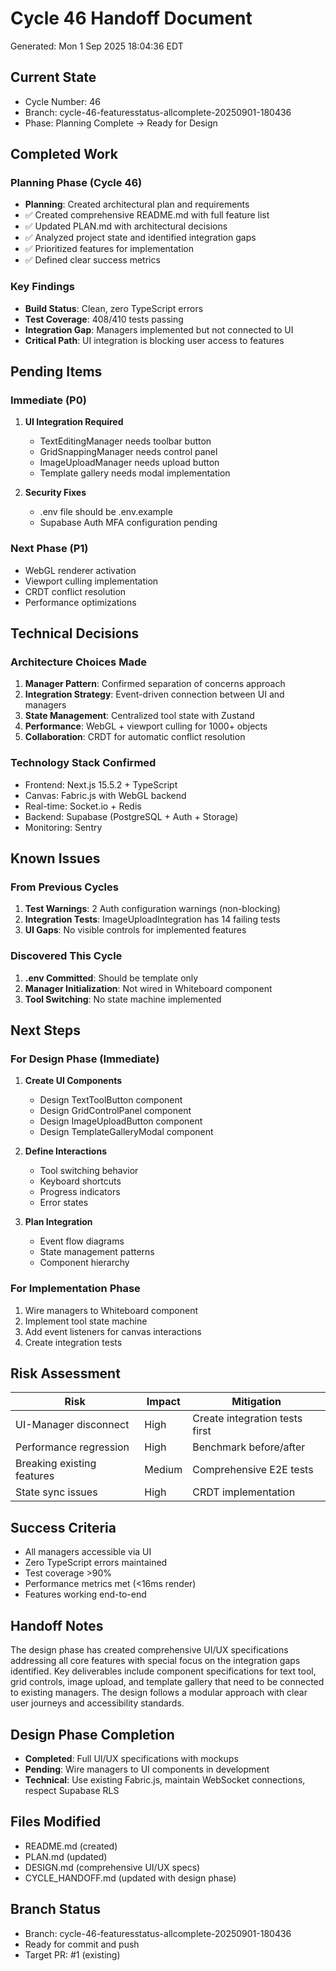 # Cycle 46 Handoff Document

Generated: Mon  1 Sep 2025 18:04:36 EDT

## Current State
- Cycle Number: 46
- Branch: cycle-46-featuresstatus-allcomplete-20250901-180436
- Phase: Planning Complete → Ready for Design

## Completed Work
### Planning Phase (Cycle 46)
- **Planning**: Created architectural plan and requirements
- ✅ Created comprehensive README.md with full feature list
- ✅ Updated PLAN.md with architectural decisions
- ✅ Analyzed project state and identified integration gaps
- ✅ Prioritized features for implementation
- ✅ Defined clear success metrics

### Key Findings
- **Build Status**: Clean, zero TypeScript errors
- **Test Coverage**: 408/410 tests passing
- **Integration Gap**: Managers implemented but not connected to UI
- **Critical Path**: UI integration is blocking user access to features

## Pending Items
### Immediate (P0)
1. **UI Integration Required**
   - TextEditingManager needs toolbar button
   - GridSnappingManager needs control panel
   - ImageUploadManager needs upload button
   - Template gallery needs modal implementation

2. **Security Fixes**
   - .env file should be .env.example
   - Supabase Auth MFA configuration pending

### Next Phase (P1)
- WebGL renderer activation
- Viewport culling implementation
- CRDT conflict resolution
- Performance optimizations

## Technical Decisions
### Architecture Choices Made
1. **Manager Pattern**: Confirmed separation of concerns approach
2. **Integration Strategy**: Event-driven connection between UI and managers
3. **State Management**: Centralized tool state with Zustand
4. **Performance**: WebGL + viewport culling for 1000+ objects
5. **Collaboration**: CRDT for automatic conflict resolution

### Technology Stack Confirmed
- Frontend: Next.js 15.5.2 + TypeScript
- Canvas: Fabric.js with WebGL backend
- Real-time: Socket.io + Redis
- Backend: Supabase (PostgreSQL + Auth + Storage)
- Monitoring: Sentry

## Known Issues
### From Previous Cycles
1. **Test Warnings**: 2 Auth configuration warnings (non-blocking)
2. **Integration Tests**: ImageUploadIntegration has 14 failing tests
3. **UI Gaps**: No visible controls for implemented features

### Discovered This Cycle
1. **.env Committed**: Should be template only
2. **Manager Initialization**: Not wired in Whiteboard component
3. **Tool Switching**: No state machine implemented

## Next Steps
### For Design Phase (Immediate)
1. **Create UI Components**
   - Design TextToolButton component
   - Design GridControlPanel component  
   - Design ImageUploadButton component
   - Design TemplateGalleryModal component

2. **Define Interactions**
   - Tool switching behavior
   - Keyboard shortcuts
   - Progress indicators
   - Error states

3. **Plan Integration**
   - Event flow diagrams
   - State management patterns
   - Component hierarchy

### For Implementation Phase
1. Wire managers to Whiteboard component
2. Implement tool state machine
3. Add event listeners for canvas interactions
4. Create integration tests

## Risk Assessment
| Risk | Impact | Mitigation |
|------|--------|-----------|
| UI-Manager disconnect | High | Create integration tests first |
| Performance regression | High | Benchmark before/after |
| Breaking existing features | Medium | Comprehensive E2E tests |
| State sync issues | High | CRDT implementation |

## Success Criteria
- All managers accessible via UI
- Zero TypeScript errors maintained
- Test coverage >90%
- Performance metrics met (<16ms render)
- Features working end-to-end

## Handoff Notes
The design phase has created comprehensive UI/UX specifications addressing all core features with special focus on the integration gaps identified. Key deliverables include component specifications for text tool, grid controls, image upload, and template gallery that need to be connected to existing managers. The design follows a modular approach with clear user journeys and accessibility standards.

## Design Phase Completion
- **Completed**: Full UI/UX specifications with mockups
- **Pending**: Wire managers to UI components in development
- **Technical**: Use existing Fabric.js, maintain WebSocket connections, respect Supabase RLS

## Files Modified
- README.md (created)
- PLAN.md (updated)
- DESIGN.md (comprehensive UI/UX specs)
- CYCLE_HANDOFF.md (updated with design phase)

## Branch Status
- Branch: cycle-46-featuresstatus-allcomplete-20250901-180436
- Ready for commit and push
- Target PR: #1 (existing)
